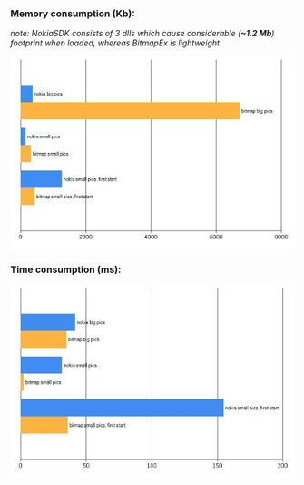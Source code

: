 ### Memory consumption (Kb):
*note: NokiaSDK consists of 3 dlls which cause considerable (__~1.2 Mb__) footprint when loaded, whereas BitmapEx is lightweight*

![](https://github.com/journeyman/imagingtest/blob/master/memory.jpg)

### Time consumption (ms):
![](https://github.com/journeyman/imagingtest/blob/master/time.jpg)
